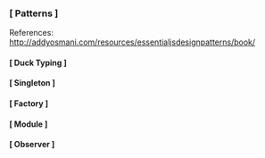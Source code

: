 ### [ Patterns ]

  References:
    http://addyosmani.com/resources/essentialjsdesignpatterns/book/

#### [ Duck Typing ]
#### [ Singleton ]
#### [ Factory ]
#### [ Module ]
#### [ Observer ]
